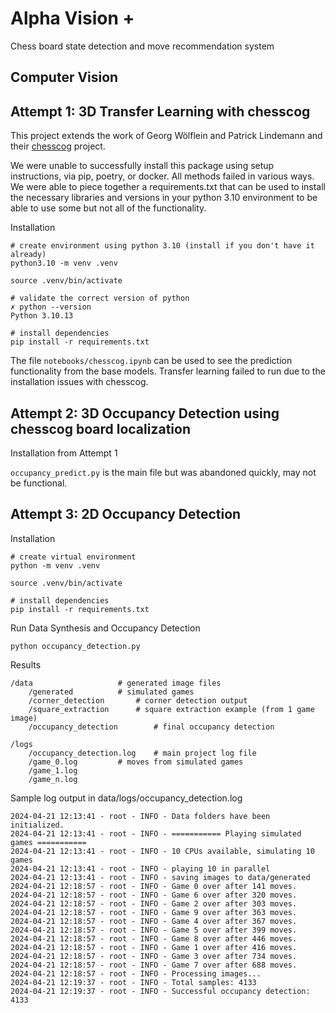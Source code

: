 Alpha Vision +
==============================

Chess board state detection and move recommendation system

Computer Vision
---------------

Attempt 1: 3D Transfer Learning with chesscog
---------------

This project extends the work of Georg Wölflein and Patrick Lindemann and their [chesscog](https://github.com/georg-wolflein/chesscog) project. 

We were unable to successfully install this package using setup instructions, via pip, poetry, or docker. All methods failed in various ways. We were able to piece together a requirements.txt that can be used to install the necessary libraries and versions in your python 3.10 environment to be able to use some but not all of the functionality.

Installation

```
# create environment using python 3.10 (install if you don't have it already)
python3.10 -m venv .venv

source .venv/bin/activate

# validate the correct version of python
✗ python --version        
Python 3.10.13

# install dependencies
pip install -r requirements.txt
```

The file `notebooks/chesscog.ipynb` can be used to see the prediction functionality from the base models. Transfer learning failed to run due to the installation issues with chesscog.

Attempt 2: 3D Occupancy Detection using chesscog board localization
---------------
Installation from Attempt 1

`occupancy_predict.py` is the main file but was abandoned quickly, may not be functional.


Attempt 3: 2D Occupancy Detection
---------------

Installation

```
# create virtual environment
python -m venv .venv

source .venv/bin/activate

# install dependencies
pip install -r requirements.txt
```

Run Data Synthesis and Occupancy Detection

```
python occupancy_detection.py
```

Results

```
/data					# generated image files
	/generated			# simulated games
	/corner_detection		# corner detection output
	/square_extraction		# square extraction example (from 1 game image)
	/occupancy_detection		# final occupancy detection

/logs 							
	/occupancy_detection.log	# main project log file
	/game_0.log			# moves from simulated games
	/game_1.log
	/game_n.log
```

Sample log output in data/logs/occupancy_detection.log

```
2024-04-21 12:13:41 - root - INFO - Data folders have been initialized.
2024-04-21 12:13:41 - root - INFO - =========== Playing simulated games ===========
2024-04-21 12:13:41 - root - INFO - 10 CPUs available, simulating 10 games
2024-04-21 12:13:41 - root - INFO - playing 10 in parallel
2024-04-21 12:13:41 - root - INFO - saving images to data/generated
2024-04-21 12:18:57 - root - INFO - Game 0 over after 141 moves.
2024-04-21 12:18:57 - root - INFO - Game 6 over after 320 moves.
2024-04-21 12:18:57 - root - INFO - Game 2 over after 303 moves.
2024-04-21 12:18:57 - root - INFO - Game 9 over after 363 moves.
2024-04-21 12:18:57 - root - INFO - Game 4 over after 367 moves.
2024-04-21 12:18:57 - root - INFO - Game 5 over after 399 moves.
2024-04-21 12:18:57 - root - INFO - Game 8 over after 446 moves.
2024-04-21 12:18:57 - root - INFO - Game 1 over after 416 moves.
2024-04-21 12:18:57 - root - INFO - Game 3 over after 734 moves.
2024-04-21 12:18:57 - root - INFO - Game 7 over after 688 moves.
2024-04-21 12:18:57 - root - INFO - Processing images...
2024-04-21 12:19:37 - root - INFO - Total samples: 4133
2024-04-21 12:19:37 - root - INFO - Successful occupancy detection: 4133
```


